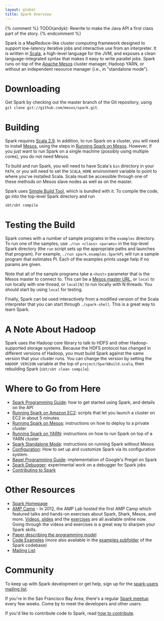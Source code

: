 ```yaml
---
layout: global
title: Spark Overview
---
```


{% comment %}
TODO(andyk): Rewrite to make the Java API a first class part of the story.
{% endcomment %}

Spark is a MapReduce-like cluster computing framework designed to support low-latency iterative jobs and interactive use from an interpreter. It is written in [Scala](http://www.scala-lang.org), a high-level language for the JVM, and exposes a clean language-integrated syntax that makes it easy to write parallel jobs. Spark runs on top of the [Apache Mesos](http://incubator.apache.org/mesos/) cluster manager, Hadoop YARN, or without an independent resource manager (i.e., in "standalone mode"). 

# Downloading

Get Spark by checking out the master branch of the Git repository, using `git clone git://github.com/mesos/spark.git`.

# Building

Spark requires [Scala 2.9](http://www.scala-lang.org/).
In addition, to run Spark on a cluster, you will need to install [Mesos](http://incubator.apache.org/mesos/), using the steps in
[Running Spark on Mesos]({{HOME_PATH}}running-on-mesos.html). However, if you just want to run Spark on a single machine (possibly using multiple cores),
you do not need Mesos.

To build and run Spark, you will need to have Scala's `bin` directory in your `PATH`,
or you will need to set the `SCALA_HOME` environment variable to point
to where you've installed Scala. Scala must be accessible through one
of these methods on Mesos slave nodes as well as on the master.

Spark uses [Simple Build Tool](https://github.com/harrah/xsbt/wiki), which is bundled with it. To compile the code, go into the top-level Spark directory and run

    sbt/sbt compile

# Testing the Build

Spark comes with a number of sample programs in the `examples` directory.
To run one of the samples, use `./run <class> <params>` in the top-level Spark directory
(the `run` script sets up the appropriate paths and launches that program).
For example, `./run spark.examples.SparkPi` will run a sample program that estimates Pi. Each of the
examples prints usage help if no params are given.

Note that all of the sample programs take a `<host>` parameter that is the Mesos master
to connect to. This can be a [Mesos master URL](http://www.github.com/mesos/mesos/wiki), or `local` to run locally with one
thread, or `local[N]` to run locally with N threads. You should start by using `local` for testing.

Finally, Spark can be used interactively from a modified version of the Scala interpreter that you can start through
`./spark-shell`. This is a great way to learn Spark.

# A Note About Hadoop

Spark uses the Hadoop core library to talk to HDFS and other Hadoop-supported
storage systems. Because the HDFS protocol has changed in different versions of
Hadoop, you must build Spark against the same version that your cluster runs.
You can change the version by setting the `HADOOP_VERSION` variable at the top
of `project/SparkBuild.scala`, then rebuilding Spark (`sbt/sbt clean compile`).

# Where to Go from Here

* [Spark Programming Guide]({{HOME_PATH}}programming-guide.html): how to get started using Spark, and details on the API
* [Running Spark on Amazon EC2]({{HOME_PATH}}ec2-scripts.html): scripts that let you launch a cluster on EC2 in about 5 minutes
* [Running Spark on Mesos]({{HOME_PATH}}running-on-mesos.html): instructions on how to deploy to a private cluster
* [Running Spark on YARN]({{HOME_PATH}}running-on-yarn.html): instructions on how to run Spark on top of a YARN cluster
* [Spark Standalone Mode]({{HOME_PATH}}spark-standalone.html): instructions on running Spark without Mesos
* [Configuration]({{HOME_PATH}}configuration.html): How to set up and customize Spark via its configuration system.
* [Bagel Programming Guide]({{HOME_PATH}}bagel-programming-guide.html): implementation of Google's Pregel on Spark
* [Spark Debugger]({{HOME_PATH}}spark-debugger.html): experimental work on a debugger for Spark jobs
* [Contributing to Spark](contributing-to-spark.html)

# Other Resources

* [Spark Homepage](http://www.spark-project.org)
* [AMP Camp](http://ampcamp.berkeley.edu/) - In 2012, the AMP Lab hosted the first AMP Camp which featured talks and hands-on exercises about Spark, Shark, Mesos, and more. [Videos, slides](http://ampcamp.berkeley.edu/agenda) and the [exercises](http://ampcamp.berkeley.edu/exercises) are all available online now. Going through the videos and exercises is a great way to sharpen your Spark skills.
* [Paper describing the programming model](http://www.cs.berkeley.edu/~matei/papers/2012/nsdi_spark.pdf)
* [Code Examples](http://spark-project.org/examples.html) (more also available in the [examples subfolder](https://github.com/mesos/spark/tree/master/examples/src/main/scala/spark/examples) of the Spark codebase)
* [Mailing List](http://groups.google.com/group/spark-users)

# Community

To keep up with Spark development or get help, sign up for the [spark-users mailing list](http://groups.google.com/group/spark-users).

If you're in the San Francisco Bay Area, there's a regular [Spark meetup](http://www.meetup.com/spark-users/) every few weeks. Come by to meet the developers and other users.

If you'd like to contribute code to Spark, read [how to contribute]({{HOME_PATH}}contributing-to-spark.html).
